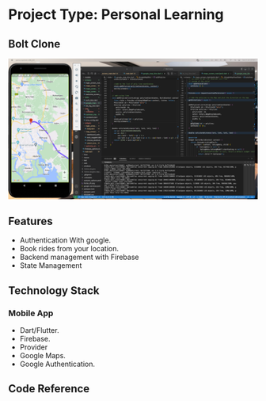 # Project Type: Personal Learning
## Bolt Clone
![App code](./Screenshot%202023-07-02%20at%2007.01.45.png)

## Features
- Authentication With google.
- Book rides from your location.
- Backend management with Firebase
- State Management

## Technology Stack

### Mobile App
- Dart/Flutter.
- Firebase.
- Provider
- Google Maps.
- Google Authentication.
  
## Code Reference
